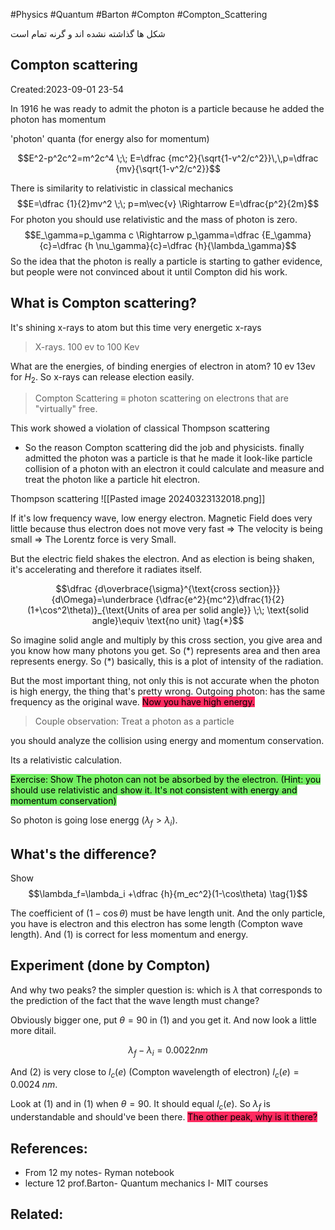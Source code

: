 #Physics #Quantum #Barton #Compton #Compton_Scattering

شکل ها گذاشته نشده اند و گرنه تمام است
## Compton scattering
Created:2023-09-01 23-54

In 1916 he was ready to admit the photon is a particle because he added the photon has momentum

'photon' quanta (for energy also for momentum)

$$E^2-p^2c^2=m^2c^4 \;\; E=\dfrac {mc^2}{\sqrt{1-v^2/c^2}}\,\,p=\dfrac {mv}{\sqrt{1-v^2/c^2}}$$

There is similarity to relativistic in classical mechanics
$$E=\dfrac {1}{2}mv^2 \;\; p=m\vec{v} \Rightarrow E=\dfrac{p^2}{2m}$$
For photon you should use relativistic and the mass of photon is zero.
$$E_\gamma=p_\gamma c \Rightarrow p_\gamma=\dfrac {E_\gamma}{c}=\dfrac {h \nu_\gamma}{c}=\dfrac {h}{\lambda_\gamma}$$
So the idea that the photon is really a particle is starting to gather evidence, but people were not convinced about it until Compton did his work.

## What is Compton scattering?

It's shining x-rays to atom but this time very energetic x-rays

> X-rays. $100 \; \text{ev}$   to $100 \; \text{Kev}$

What are the energies, of binding energies of electron in atom? $10 \; \text{ev} \; 13\text{ev}$ for $H_2$. So x-rays can release election easily.

> Compton Scattering $\equiv$  photon scattering on electrons that are "virtually" free.

This work showed a violation of classical Thompson scattering

-  So the reason Compton scattering did the job and physicists. finally admitted the photon was a particle is that he made it look-like particle collision of a photon with an electron it could calculate and measure and treat the photon like a particle hit electron.

Thompson scattering
![[Pasted image 20240323132018.png]]


If it's low frequency wave, low energy electron. Magnetic Field does very little because thus electron does not move very fast $\Rightarrow$ The velocity is being small $\Rightarrow$ The Lorentz force is very Small.

But the electric field shakes the electron. And as election is being shaken, it's accelerating and therefore it radiates itself.

$$\dfrac {d\overbrace{\sigma}^{\text{cross section}}}{d\Omega}=\underbrace {\dfrac{e^2}{mc^2}\dfrac{1}{2}(1+\cos^2\theta)}_{\text{Units of area per solid angle}} \;\; \text{solid angle}\equiv \text{no unit} \tag{*}$$


So imagine solid angle and multiply by this cross section, you give area and you know how many photons you get. So $(*)$  represents area and then area represents energy. So $(*)$ basically, this is a plot of intensity of the radiation.

But the most important thing, not only this is not accurate when the photon is high energy, the thing that's pretty wrong.  Outgoing photon: has the same frequency as the original wave. <mark style="background: #FF2C61;">Now you have high energy.</mark>

> Couple observation: Treat a photon as a particle

you should analyze the collision using energy and momentum conservation.



Its a relativistic calculation.

<mark style="background: #2BE611A6;">Exercise: Show The photon can not be absorbed by the electron. (Hint: you should use relativistic and show it.  It's not consistent with energy and momentum conservation)</mark>

So photon is going lose energg ($\lambda_f>\lambda_i$). 

## What's the difference?

Show $$\lambda_f=\lambda_i +\dfrac {h}{m_ec^2}(1-\cos\theta) \tag{1}$$

The coefficient of $(1-\cos\theta)$ must be have length unit. And the only particle, you have is electron and this electron has some length (Compton wave length). And $(1)$ is correct for less momentum and energy.

## Experiment (done by Compton)

And why two peaks? the simpler question is: which is $\lambda$ that corresponds to the prediction of the fact that the wave length must change?

Obviously bigger one, put $\theta=90$ in $(1)$ and you get it. And now look a little more ditail.

$$\lambda_f-\lambda_i= 0.0022 nm \tag{2}$$

And $(2)$ is very close to $l_c(e)$ (Compton wavelength of electron) $l_c(e)=0.0024\;nm.$


Look at $(1)$ and in $(1)$ when $\theta=90$. It should equal $l_c(e).$ So $\lambda_f$ is understandable and should've been there. <mark style="background: #FF2C61;">The other peak, why is it there?</mark>




## References:
- From 12 my notes- Ryman notebook
- lecture 12 prof.Barton- Quantum mechanics I- MIT courses
## Related:



